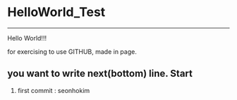 # HelloWorld_Test

------

Hello World!!!

for exercising to use GITHUB, made in page.

you want to write next(bottom) line.
Start
------
1. first commit : seonhokim

